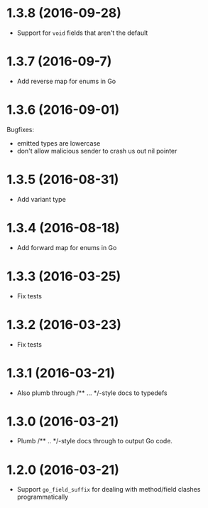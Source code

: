 # 1.3.8 (2016-09-28)

- Support for `void` fields that aren't the default

# 1.3.7 (2016-09-7)

- Add reverse map for enums in Go

# 1.3.6 (2016-09-01)

Bugfixes:
 - emitted types are lowercase
 - don't allow malicious sender to crash us out nil pointer

# 1.3.5 (2016-08-31)

- Add variant type

# 1.3.4 (2016-08-18)

- Add forward map for enums in Go

# 1.3.3 (2016-03-25)

- Fix tests

# 1.3.2 (2016-03-23)

- Fix tests

# 1.3.1 (2016-03-21)

- Also plumb through /** ... */-style docs to typedefs

# 1.3.0 (2016-03-21)

- Plumb /** .. */-style docs through to output Go code.

# 1.2.0 (2016-03-21)

- Support `go_field_suffix` for dealing with method/field clashes programmatically
